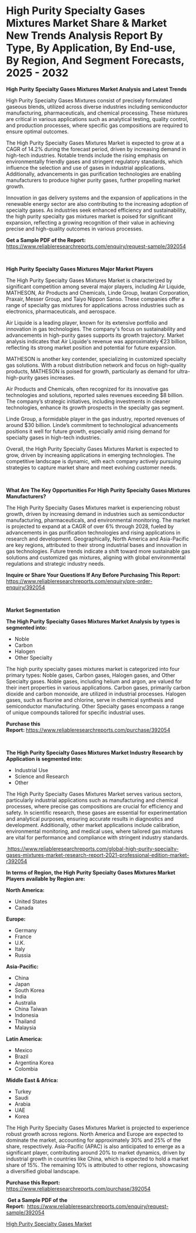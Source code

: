 <p><h1>High Purity Specialty Gases Mixtures Market Share & Market New Trends Analysis Report By Type, By Application, By End-use, By Region, And Segment Forecasts, 2025 - 2032</h1></p><p><strong>High Purity Specialty Gases Mixtures Market Analysis and Latest Trends</strong></p>
<p><p>High Purity Specialty Gases Mixtures consist of precisely formulated gaseous blends, utilized across diverse industries including semiconductor manufacturing, pharmaceuticals, and chemical processing. These mixtures are critical in various applications such as analytical testing, quality control, and production processes, where specific gas compositions are required to ensure optimal outcomes. </p><p>The High Purity Specialty Gases Mixtures Market is expected to grow at a CAGR of 14.2% during the forecast period, driven by increasing demand in high-tech industries. Notable trends include the rising emphasis on environmentally friendly gases and stringent regulatory standards, which influence the selection and use of gases in industrial applications. Additionally, advancements in gas purification technologies are enabling manufacturers to produce higher purity gases, further propelling market growth. </p><p>Innovation in gas delivery systems and the expansion of applications in the renewable energy sector are also contributing to the increasing adoption of specialty gases. As industries seek enhanced efficiency and sustainability, the high purity specialty gas mixtures market is poised for significant expansion, reflecting a growing recognition of their value in achieving precise and high-quality outcomes in various processes.</p></p>
<p><strong>Get a Sample PDF of the Report:&nbsp;</strong> <a href="https://www.reliableresearchreports.com/enquiry/request-sample/392054?utm_campaign=37&utm_medium=2&utm_source=Github&utm_content=ia&utm_term=16012025&utm_id=high-purity-specialty-gases-mixtures">https://www.reliableresearchreports.com/enquiry/request-sample/392054</a></p>
<p>&nbsp;</p>
<p><strong>High Purity Specialty Gases Mixtures Major Market Players</strong></p>
<p><p>The High Purity Specialty Gases Mixtures Market is characterized by significant competition among several major players, including Air Liquide, MATHESON, Air Products and Chemicals, Linde Group, Iwatani Corporation, Praxair, Messer Group, and Taiyo Nippon Sanso. These companies offer a range of specialty gas mixtures for applications across industries such as electronics, pharmaceuticals, and aerospace.</p><p>Air Liquide is a leading player, known for its extensive portfolio and innovation in gas technologies. The company's focus on sustainability and advancements in high-purity gases supports its growth trajectory. Market analysis indicates that Air Liquide's revenue was approximately €23 billion, reflecting its strong market position and potential for future expansion.</p><p>MATHESON is another key contender, specializing in customized specialty gas solutions. With a robust distribution network and focus on high-quality products, MATHESON is poised for growth, particularly as demand for ultra-high-purity gases increases. </p><p>Air Products and Chemicals, often recognized for its innovative gas technologies and solutions, reported sales revenues exceeding $8 billion. The company’s strategic initiatives, including investments in cleaner technologies, enhance its growth prospects in the specialty gas segment.</p><p>Linde Group, a formidable player in the gas industry, reported revenues of around $30 billion. Linde’s commitment to technological advancements positions it well for future growth, especially amid rising demand for specialty gases in high-tech industries.</p><p>Overall, the High Purity Specialty Gases Mixtures Market is expected to grow, driven by increasing applications in emerging technologies. The competitive landscape is dynamic, with each company actively pursuing strategies to capture market share and meet evolving customer needs.</p></p>
<p>&nbsp;</p>
<p><strong>What Are The Key Opportunities For High Purity Specialty Gases Mixtures Manufacturers?</strong></p>
<p><p>The High Purity Specialty Gases Mixtures market is experiencing robust growth, driven by increasing demand in industries such as semiconductor manufacturing, pharmaceuticals, and environmental monitoring. The market is projected to expand at a CAGR of over 6% through 2028, fueled by advancements in gas purification technologies and rising applications in research and development. Geographically, North America and Asia-Pacific are key regions, attributed to their strong industrial bases and innovation in gas technologies. Future trends indicate a shift toward more sustainable gas solutions and customized gas mixtures, aligning with global environmental regulations and strategic industry needs.</p></p>
<p><strong>Inquire or Share Your Questions If Any Before Purchasing This Report:</strong> <a href="https://www.reliableresearchreports.com/enquiry/pre-order-enquiry/392054?utm_campaign=37&utm_medium=2&utm_source=Github&utm_content=ia&utm_term=16012025&utm_id=high-purity-specialty-gases-mixtures">https://www.reliableresearchreports.com/enquiry/pre-order-enquiry/392054</a></p>
<p>&nbsp;</p>
<p><strong>Market Segmentation</strong></p>
<p><strong>The High Purity Specialty Gases Mixtures Market Analysis by types is segmented into:</strong></p>
<p><ul><li>Noble</li><li>Carbon</li><li>Halogen</li><li>Other Specialty</li></ul></p>
<p><p>The high purity specialty gases mixtures market is categorized into four primary types: Noble gases, Carbon gases, Halogen gases, and Other Specialty gases. Noble gases, including helium and argon, are valued for their inert properties in various applications. Carbon gases, primarily carbon dioxide and carbon monoxide, are utilized in industrial processes. Halogen gases, such as fluorine and chlorine, serve in chemical synthesis and semiconductor manufacturing. Other Specialty gases encompass a range of unique compounds tailored for specific industrial uses.</p></p>
<p><strong>Purchase this Report:&nbsp;</strong><a href="https://www.reliableresearchreports.com/purchase/392054?utm_campaign=37&utm_medium=2&utm_source=Github&utm_content=ia&utm_term=16012025&utm_id=high-purity-specialty-gases-mixtures">https://www.reliableresearchreports.com/purchase/392054</a></p>
<p>&nbsp;</p>
<p><strong>The High Purity Specialty Gases Mixtures Market Industry Research by Application is segmented into:</strong></p>
<p><ul><li>Industrial Use</li><li>Science and Research</li><li>Other</li></ul></p>
<p><p>The High Purity Specialty Gases Mixtures Market serves various sectors, particularly industrial applications such as manufacturing and chemical processes, where precise gas compositions are crucial for efficiency and safety. In scientific research, these gases are essential for experimentation and analytical purposes, ensuring accurate results in diagnostics and development. Additionally, other market applications include calibration, environmental monitoring, and medical uses, where tailored gas mixtures are vital for performance and compliance with stringent industry standards.</p></p>
<p><a href="https://www.reliableresearchreports.com/global-high-purity-specialty-gases-mixtures-market-research-report-2021-professional-edition-market-r392054?utm_campaign=37&utm_medium=2&utm_source=Github&utm_content=ia&utm_term=16012025&utm_id=high-purity-specialty-gases-mixtures">&nbsp;https://www.reliableresearchreports.com/global-high-purity-specialty-gases-mixtures-market-research-report-2021-professional-edition-market-r392054</a></p>
<p><strong>In terms of Region, the High Purity Specialty Gases Mixtures Market Players available by Region are:</strong></p>
<p>
    <p> <strong> North America: </strong>
        <ul>
            <li>United States</li>
            <li>Canada</li>
        </ul>
        </p> 
    <p> <strong> Europe: </strong>
        <ul>
            <li>Germany</li>
            <li>France</li>
            <li>U.K.</li>
            <li>Italy</li>
            <li>Russia</li>
        </ul>
        </p> 
    <p> <strong> Asia-Pacific: </strong>
        <ul>
            <li>China</li>
            <li>Japan</li>
            <li>South Korea</li>
            <li>India</li>
            <li>Australia</li>
            <li>China Taiwan</li>
            <li>Indonesia</li>
            <li>Thailand</li>
            <li>Malaysia</li>
        </ul>
        </p> 
    <p> <strong> Latin America: </strong>
        <ul>
            <li>Mexico</li>
            <li>Brazil</li>
            <li>Argentina Korea</li>
            <li>Colombia</li>
        </ul>
        </p> 
    <p> <strong> Middle East & Africa: </strong>
        <ul>
            <li>Turkey</li>
            <li>Saudi</li>
            <li>Arabia</li>
            <li>UAE</li>
            <li>Korea</li>
        </ul>
    </p>
    </p>
<p><p>The High Purity Specialty Gases Mixtures Market is projected to experience robust growth across regions. North America and Europe are expected to dominate the market, accounting for approximately 30% and 25% of the share, respectively. Asia-Pacific (APAC) is also anticipated to emerge as a significant player, contributing around 20% to market dynamics, driven by industrial growth in countries like China, which is expected to hold a market share of 15%. The remaining 10% is attributed to other regions, showcasing a diversified global landscape.</p></p>
<p><strong>Purchase this Report: </strong><a href="https://www.reliableresearchreports.com/purchase/392054?utm_campaign=37&utm_medium=2&utm_source=Github&utm_content=ia&utm_term=16012025&utm_id=high-purity-specialty-gases-mixtures">https://www.reliableresearchreports.com/purchase/392054</a></p>
<p>&nbsp;<strong>Get a Sample PDF of the Report:&nbsp;&nbsp;</strong><a href="https://www.reliableresearchreports.com/enquiry/request-sample/392054?utm_campaign=37&utm_medium=2&utm_source=Github&utm_content=ia&utm_term=16012025&utm_id=high-purity-specialty-gases-mixtures">https://www.reliableresearchreports.com/enquiry/request-sample/392054</a></p>
<p><strong></strong></p>
<p><p><a href="https://github.com/wwwkeltoum/Market-Research-Report-List-5/blob/main/high-purity-specialty-gases-market.md?utm_campaign=37&utm_medium=2&utm_source=Github&utm_content=ia&utm_term=16012025&utm_id=high-purity-specialty-gases-mixtures">High Purity Specialty Gases Market</a></p></p>